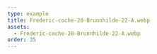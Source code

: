 ```yaml
---
type: example
title: Frederic-coche-20-Brunnhilde-22-A.webp
assets:
  - Frederic-coche-20-Brunnhilde-22-A.webp
order: 35
---
```

